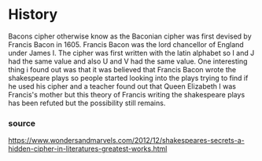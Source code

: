 # History

Bacons cipher otherwise know as the Baconian cipher was first devised by Francis Bacon in 1605. Francis Bacon was the lord chancellor of England under James I. The cipher was first written with the latin alphabet so I and J had the same value and also U and V had the same value. One interesting thing i found out was that it was believed that Francis Bacon wrote the shakespeare plays so people started looking into the plays trying to find if he used his cipher and a teacher found out that Queen Elizabeth I was Francis's mother but this theory of Francis writing the shakespeare plays has been refuted but the possibility still remains.





### source
https://www.wondersandmarvels.com/2012/12/shakespeares-secrets-a-hidden-cipher-in-literatures-greatest-works.html
